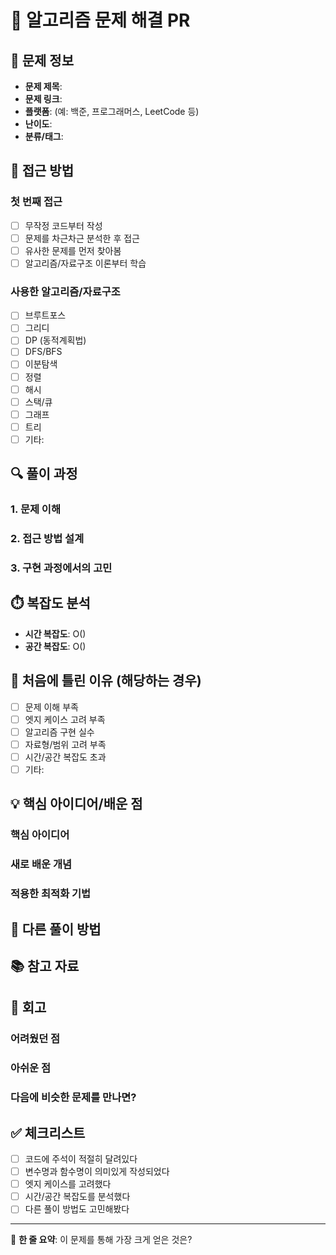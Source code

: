 # 🧮 알고리즘 문제 해결 PR

## 📝 문제 정보
- **문제 제목**: 
- **문제 링크**: 
- **플랫폼**: (예: 백준, 프로그래머스, LeetCode 등)
- **난이도**: 
- **분류/태그**: 

## 🎯 접근 방법
### 첫 번째 접근
- [ ] 무작정 코드부터 작성
- [ ] 문제를 차근차근 분석한 후 접근
- [ ] 유사한 문제를 먼저 찾아봄
- [ ] 알고리즘/자료구조 이론부터 학습

### 사용한 알고리즘/자료구조
- [ ] 브루트포스
- [ ] 그리디
- [ ] DP (동적계획법)
- [ ] DFS/BFS
- [ ] 이분탐색
- [ ] 정렬
- [ ] 해시
- [ ] 스택/큐
- [ ] 그래프
- [ ] 트리
- [ ] 기타: 

## 🔍 풀이 과정

### 1. 문제 이해
<!-- 문제를 어떻게 이해했는지, 핵심이 무엇인지 작성 -->

### 2. 접근 방법 설계
<!-- 어떤 방식으로 문제를 해결하려고 했는지 -->

### 3. 구현 과정에서의 고민
<!-- 코드를 작성하면서 어떤 부분이 어려웠는지, 어떻게 해결했는지 -->

## ⏱️ 복잡도 분석
- **시간 복잡도**: O()
- **공간 복잡도**: O()

## 🚫 처음에 틀린 이유 (해당하는 경우)
- [ ] 문제 이해 부족
- [ ] 엣지 케이스 고려 부족
- [ ] 알고리즘 구현 실수
- [ ] 자료형/범위 고려 부족
- [ ] 시간/공간 복잡도 초과
- [ ] 기타: 

## 💡 핵심 아이디어/배운 점
### 핵심 아이디어
<!-- 이 문제의 핵심 아이디어나 통찰 -->

### 새로 배운 개념
<!-- 이 문제를 통해 새로 알게 된 내용 -->

### 적용한 최적화 기법
<!-- 성능 개선을 위해 사용한 방법들 -->

## 🔄 다른 풀이 방법
<!-- 다른 접근 방법이 있다면 간단히 설명 -->

## 📚 참고 자료
<!-- 참고한 블로그, 강의, 책 등이 있다면 -->

## 🤔 회고
### 어려웠던 점
<!-- 가장 어려웠던 부분과 그 이유 -->

### 아쉬운 점
<!-- 더 개선할 수 있었던 부분 -->

### 다음에 비슷한 문제를 만나면?
<!-- 이 경험을 바탕으로 앞으로 어떻게 접근할 것인지 -->

## ✅ 체크리스트
- [ ] 코드에 주석이 적절히 달려있다
- [ ] 변수명과 함수명이 의미있게 작성되었다
- [ ] 엣지 케이스를 고려했다
- [ ] 시간/공간 복잡도를 분석했다
- [ ] 다른 풀이 방법도 고민해봤다

---
🌟 **한 줄 요약**: 이 문제를 통해 가장 크게 얻은 것은?